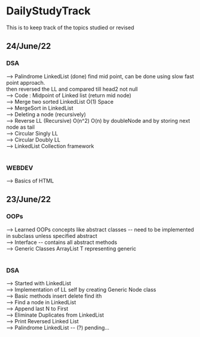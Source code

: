# DailyStudyTrack
This is to keep track of the topics studied or revised 

## 24/June/22
 ### DSA<Br>
  --> Palindrome LinkedList (done) find mid point, can be done using slow fast point approach.<br> then reversed the LL and compared till head2 not null <br>
  --> Code : Midpoint of Linked list (return mid node)<br>
  --> Merge two sorted LinkedList O(1) Space <br>
  --> MergeSort in LinkedList<br>
  --> Deleting a node (recursively)<br>
  --> Reverse LL (Recursive) O(n^2) O(n) by doubleNode and by storing next node as tail <br>
  --> Circular Singly LL <br>
  --> Circular Doubly LL <br>
  --> LinkedList Collection framework<br>
  <br>
 ### WEBDEV<br>
  --> Basics of HTML<br>
  

## 23/June/22
### OOPs<br>
--> Learned OOPs concepts like abstract classes -- need to be implemented in subclass unless specified abstract <br>
--> Interface -- contains all abstract methods <br>
--> Generic Classes ArrayList<T> T representing generic <br>
<br>
### DSA<br>
-->  Started with LinkedList <br>
--> Implementation of LL self by creating Generic Node class<br>
  --> Basic methods insert delete find ith<br>
  --> Find a node in LinkedList <Br>
  --> Append last N to First<br>
  --> Eliminate Duplicates from LinkedList<br>
  --> Print Reversed Linked List<br>
  --> Palindrome LinkedList -- (?) pending...

  
  
  
